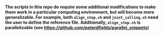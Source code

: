 #### The scripts in this repo do require some additional modifications to make them work in a particular computing environment, but will become more generalizable. For example, both `align_step.sh` and `joint_calling.sh` need the user to define the reference file. Additionally, `align_step.sh` is parallelizable (see https://github.com/peterdfields/parallel_snippets)
